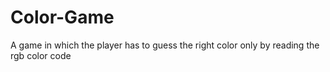 # Color-Game
A game in which the player has to guess the right color only by reading the rgb color code
